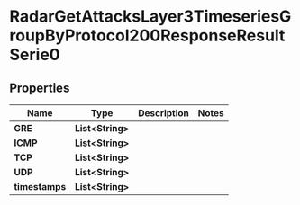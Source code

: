 

# RadarGetAttacksLayer3TimeseriesGroupByProtocol200ResponseResultSerie0


## Properties

| Name | Type | Description | Notes |
|------------ | ------------- | ------------- | -------------|
|**GRE** | **List&lt;String&gt;** |  |  |
|**ICMP** | **List&lt;String&gt;** |  |  |
|**TCP** | **List&lt;String&gt;** |  |  |
|**UDP** | **List&lt;String&gt;** |  |  |
|**timestamps** | **List&lt;String&gt;** |  |  |



